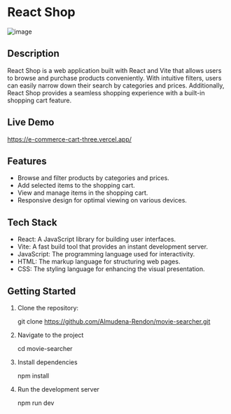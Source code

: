 # React Shop

![image](https://github.com/Almudena-Rendon/e-commerce-cart/assets/126793941/fcde791d-60fe-4226-978f-65b1f9d36756)

## Description
React Shop is a web application built with React and Vite that allows users to browse and purchase products conveniently. With intuitive filters, users can easily narrow down their search by categories and prices. Additionally, React Shop provides a seamless shopping experience with a built-in shopping cart feature.

## Live Demo
https://e-commerce-cart-three.vercel.app/

## Features
- Browse and filter products by categories and prices.
- Add selected items to the shopping cart.
- View and manage items in the shopping cart.
- Responsive design for optimal viewing on various devices.

## Tech Stack
- React: A JavaScript library for building user interfaces.
- Vite: A fast build tool that provides an instant development server.
- JavaScript: The programming language used for interactivity.
- HTML: The markup language for structuring web pages.
- CSS: The styling language for enhancing the visual presentation.

## Getting Started

1. Clone the repository:

   git clone https://github.com/Almudena-Rendon/movie-searcher.git

2. Navigate to the project

   cd movie-searcher
   
3. Install dependencies

   npm install
   
4. Run the development server

   npm run dev


